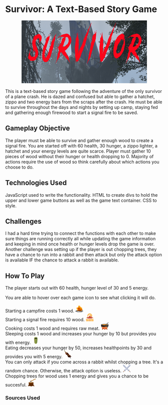 # Survivor: A Text-Based Story Game 

<p align='center'>
<img src='./header/gameheader1.png' width='400px' height='200px'>
</p>

This is a text-based story game following the adventure of the only survivor of a plane crash. He is dazed and confused but able to gather a hatchet, zippo and two energy bars from the scraps after the crash. He must be able to survive throughout the days and nights by setting up camp, staying fed and gathering enough firewood to start a signal fire to be saved. 

## Gameplay Objective

The player must be able to survive and gather enough wood to create a signal fire. You are started off with 60 health, 30 hunger, a zippo lighter, a hatchet and your energy levels are quite scarce. Player must gather 10 pieces of wood without their hunger or health dropping to 0. Majority of actions require the use of wood so think carefully about which actions you choose to do.

## Technologies Used

JavaScript used to write the functionality. 
HTML to create divs to hold the upper and lower game buttons as well as the game text container.
CSS to style.

## Challenges 

I had a hard time trying to connect the functions with each other to make sure things are running correctly all while updating the game information and keeping in mind once health or hunger levels drop the game is over. Another challenge was setting up if the player is out chopping trees, they have a chance to run into a rabbit and then attack but only the attack option is available IF the chance to attack a rabbit is available.

## How To Play

The player starts out with 60 health, hunger level of 30 and 5 energy. 

You are able to hover over each game icon to see what clicking it will do.

Starting a campfire costs 1 wood. <img src='./game_icons/campfire.png' width='25px' height='25px'>
<br>
Starting a signal fire requires 10 wood. <img src='./game_icons/getsaved.png' width='25px' height='25px'>
<br>
Cooking costs 1 wood and requires raw meat. <img src='./game_icons/cook.png' width='25px' height='25px'>
<br>
Sleeping costs 1 wood and increases your hunger by 10 but provides you with energy. <img src='./game_icons/sleep.PNG' width='25px' height='25px'>
<br>
Eating decreases your hunger by 50, increases healthpoints by 30 and provides you with 5 energy. <img src='/game_icons/eat.png' width='25px' height='25px'>
<br>
You can only attack if you come across a rabbit whilst chopping a tree. It's a random chance. Otherwise, the attack option is useless. <img src='./game_icons/attack.PNG' width='25px' height='25px'>
<br>
Chopping trees for wood uses 1 energy and gives you a chance to be succesful. <img src='./game_icons/choptree.png' width='25px' height='25px'>

### Sources Used

